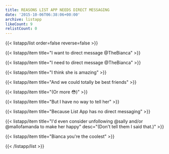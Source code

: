 ```yaml
---
title: REASONS LIST APP NEEDS DIRECT MESSAGING
date: '2015-10-06T06:38:06+00:00'
archive: listapp
likeCount: 9
relistCount: 0
---
```


<!--more-->

{{< listapp/list order=false reverse=false >}}

   {{< listapp/item title="I want to direct message @TheBianca" >}}

   {{< listapp/item title="I need to direct message @TheBianca" >}}

   {{< listapp/item title="I think she is amazing" >}}

   {{< listapp/item title="And we could totally be best friends" >}}

   {{< listapp/item title="(Or more 😳)" >}}

   {{< listapp/item title="But I have no way to tell her" >}}

   {{< listapp/item title="Because List App has no direct messaging" >}}

   {{< listapp/item title="I'd even consider unfollowing @sally and/or @mallofamanda to make her happy"
      desc="(Don't tell them I said that.)" >}}

   {{< listapp/item title="Bianca you're the coolest" >}}

{{< /listapp/list >}}
